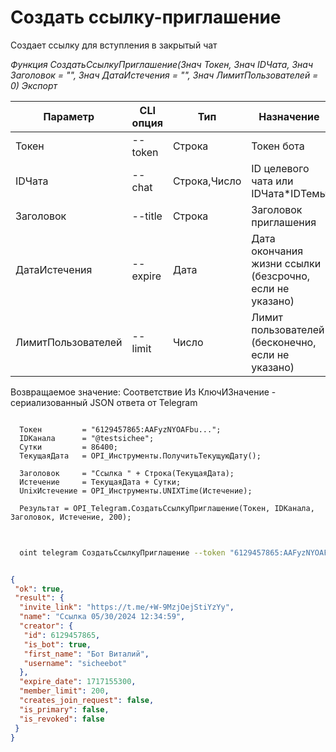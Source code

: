 ﻿---
sidebar_position: 3
---

# Создать ссылку-приглашение
 Создает ссылку для вступления в закрытый чат


*Функция СоздатьСсылкуПриглашение(Знач Токен, Знач IDЧата, Знач Заголовок = "", Знач ДатаИстечения = "", Знач ЛимитПользователей = 0) Экспорт*

  | Параметр | CLI опция | Тип | Назначение |
  |-|-|-|-|
  | Токен | --token | Строка | Токен бота |
  | IDЧата | --chat | Строка,Число | ID целевого чата или IDЧата*IDТемы |
  | Заголовок | --title | Строка | Заголовок приглашения |
  | ДатаИстечения | --expire | Дата | Дата окончания жизни ссылки (безсрочно, если не указано) |
  | ЛимитПользователей | --limit | Число | Лимит пользователей (бесконечно, если не указано) |

  
  Возвращаемое значение:   Соответствие Из КлючИЗначение - сериализованный JSON ответа от Telegram

```bsl title="Пример кода"
	
  Токен         = "6129457865:AAFyzNYOAFbu...";
  IDКанала      = "@testsichee";
  Сутки         = 86400;
  ТекущаяДата   = OPI_Инструменты.ПолучитьТекущуюДату();
  
  Заголовок     = "Ссылка " + Строка(ТекущаяДата);
  Истечение     = ТекущаяДата + Сутки;
  UnixИстечение = OPI_Инструменты.UNIXTime(Истечение);
  
  Результат = OPI_Telegram.СоздатьСсылкуПриглашение(Токен, IDКанала, Заголовок, Истечение, 200);
	
```

```sh title="Пример команды CLI"
    
  oint telegram СоздатьСсылкуПриглашение --token "6129457865:AAFyzNYOAFbu..." --chat %chat% --title %title% --expire %expire% --limit %limit%

```


```json title="Результат"

{
 "ok": true,
 "result": {
  "invite_link": "https://t.me/+W-9MzjOejStiYzYy",
  "name": "Ссылка 05/30/2024 12:34:59",
  "creator": {
   "id": 6129457865,
   "is_bot": true,
   "first_name": "Бот Виталий",
   "username": "sicheebot"
  },
  "expire_date": 1717155300,
  "member_limit": 200,
  "creates_join_request": false,
  "is_primary": false,
  "is_revoked": false
 }
}

```
